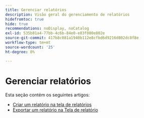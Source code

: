 ```yaml
---
title: Gerenciar relatórios
description: Visão geral do gerenciamento de relatórios
hidefromtoc: true
hide: true
recommendations: noDisplay, noCatalog
exl-id: 535b81a4-77bb-4c6b-84e0-e83f080e802e
source-git-commit: 417b8c081a1940b112e8cfbd6d9216d802dc8f8e
workflow-type: tm+mt
source-wordcount: '25'
ht-degree: 0%

---
```


# Gerenciar relatórios

Esta seção contém os seguintes artigos:

* [Criar um relatório na tela de relatórios](../../../reports-and-dashboards/reporting-canvas/manage-reports/build-report.md)
* [Exportar um relatório na Tela de relatório](../../../reports-and-dashboards/reporting-canvas/manage-reports/export-report.md)
